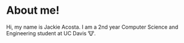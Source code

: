 # About me!
Hi, my name is Jackie Acosta. I am a 2nd year Computer Science and Engineering student at UC Davis 🐮.
